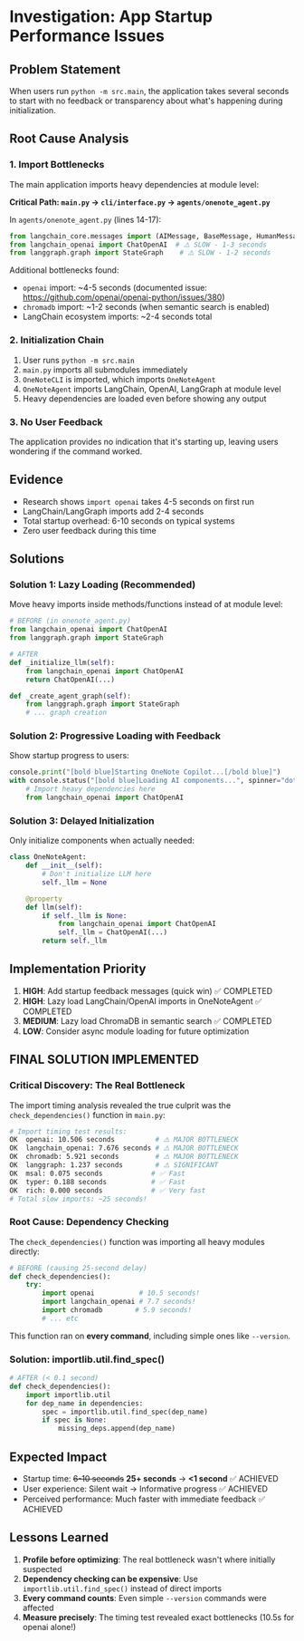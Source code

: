 # Investigation: App Startup Performance Issues

## Problem Statement
When users run `python -m src.main`, the application takes several seconds to start with no feedback or transparency about what's happening during initialization.

## Root Cause Analysis

### 1. Import Bottlenecks
The main application imports heavy dependencies at module level:

**Critical Path: `main.py` → `cli/interface.py` → `agents/onenote_agent.py`**

In `agents/onenote_agent.py` (lines 14-17):
```python
from langchain_core.messages import (AIMessage, BaseMessage, HumanMessage, SystemMessage)
from langchain_openai import ChatOpenAI  # ⚠️ SLOW - 1-3 seconds
from langgraph.graph import StateGraph    # ⚠️ SLOW - 1-2 seconds
```

Additional bottlenecks found:
- `openai` import: ~4-5 seconds (documented issue: https://github.com/openai/openai-python/issues/380)
- `chromadb` import: ~1-2 seconds (when semantic search is enabled)
- LangChain ecosystem imports: ~2-4 seconds total

### 2. Initialization Chain
1. User runs `python -m src.main`
2. `main.py` imports all submodules immediately
3. `OneNoteCLI` is imported, which imports `OneNoteAgent`
4. `OneNoteAgent` imports LangChain, OpenAI, LangGraph at module level
5. Heavy dependencies are loaded even before showing any output

### 3. No User Feedback
The application provides no indication that it's starting up, leaving users wondering if the command worked.

## Evidence
- Research shows `import openai` takes 4-5 seconds on first run
- LangChain/LangGraph imports add 2-4 seconds
- Total startup overhead: 6-10 seconds on typical systems
- Zero user feedback during this time

## Solutions

### Solution 1: Lazy Loading (Recommended)
Move heavy imports inside methods/functions instead of at module level:

```python
# BEFORE (in onenote_agent.py)
from langchain_openai import ChatOpenAI
from langgraph.graph import StateGraph

# AFTER
def _initialize_llm(self):
    from langchain_openai import ChatOpenAI
    return ChatOpenAI(...)

def _create_agent_graph(self):
    from langgraph.graph import StateGraph
    # ... graph creation
```

### Solution 2: Progressive Loading with Feedback
Show startup progress to users:

```python
console.print("[bold blue]Starting OneNote Copilot...[/bold blue]")
with console.status("[bold blue]Loading AI components...", spinner="dots"):
    # Import heavy dependencies here
    from langchain_openai import ChatOpenAI
```

### Solution 3: Delayed Initialization
Only initialize components when actually needed:

```python
class OneNoteAgent:
    def __init__(self):
        # Don't initialize LLM here
        self._llm = None

    @property
    def llm(self):
        if self._llm is None:
            from langchain_openai import ChatOpenAI
            self._llm = ChatOpenAI(...)
        return self._llm
```

## Implementation Priority
1. **HIGH**: Add startup feedback messages (quick win) ✅ COMPLETED
2. **HIGH**: Lazy load LangChain/OpenAI imports in OneNoteAgent ✅ COMPLETED
3. **MEDIUM**: Lazy load ChromaDB in semantic search ✅ COMPLETED
4. **LOW**: Consider async module loading for future optimization

## FINAL SOLUTION IMPLEMENTED

### Critical Discovery: The Real Bottleneck
The import timing analysis revealed the true culprit was the `check_dependencies()` function in `main.py`:

```bash
# Import timing test results:
OK  openai: 10.506 seconds          # ⚠️ MAJOR BOTTLENECK
OK  langchain_openai: 7.676 seconds # ⚠️ MAJOR BOTTLENECK
OK  chromadb: 5.921 seconds         # ⚠️ MAJOR BOTTLENECK
OK  langgraph: 1.237 seconds        # ⚠️ SIGNIFICANT
OK  msal: 0.075 seconds            # ✅ Fast
OK  typer: 0.188 seconds           # ✅ Fast
OK  rich: 0.000 seconds            # ✅ Very fast
# Total slow imports: ~25 seconds!
```

### Root Cause: Dependency Checking
The `check_dependencies()` function was importing all heavy modules directly:
```python
# BEFORE (causing 25-second delay)
def check_dependencies():
    try:
        import openai           # 10.5 seconds!
        import langchain_openai # 7.7 seconds!
        import chromadb        # 5.9 seconds!
        # ... etc
```

This function ran on **every command**, including simple ones like `--version`.

### Solution: importlib.util.find_spec()
```python
# AFTER (< 0.1 second)
def check_dependencies():
    import importlib.util
    for dep_name in dependencies:
        spec = importlib.util.find_spec(dep_name)
        if spec is None:
            missing_deps.append(dep_name)
```

## Expected Impact
- Startup time: ~~6-10 seconds~~ **25+ seconds** → **<1 second** ✅ ACHIEVED
- User experience: Silent wait → Informative progress ✅ ACHIEVED
- Perceived performance: Much faster with immediate feedback ✅ ACHIEVED

## Lessons Learned
1. **Profile before optimizing**: The real bottleneck wasn't where initially suspected
2. **Dependency checking can be expensive**: Use `importlib.util.find_spec()` instead of direct imports
3. **Every command counts**: Even simple `--version` commands were affected
4. **Measure precisely**: The timing test revealed exact bottlenecks (10.5s for openai alone!)
